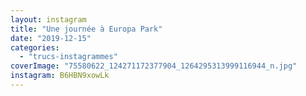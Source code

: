 ```yaml
---
layout: instagram
title: "Une journée à Europa Park"
date: "2019-12-15"
categories: 
  - "trucs-instagrammes"
coverImage: "75580622_124271172377904_1264295313999116944_n.jpg"
instagram: B6HBN9xowLk
---
```

